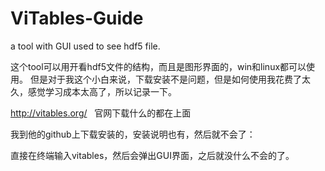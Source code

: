 # ViTables-Guide
a tool with GUI used to see hdf5 file.

这个tool可以用开看hdf5文件的结构，而且是图形界面的，win和linux都可以使用。
但是对于我这个小白来说，下载安装不是问题，但是如何使用我花费了太久，感觉学习成本太高了，所以记录一下。


http://vitables.org/   官网下载什么的都在上面

我到他的github上下载安装的，安装说明也有，然后就不会了：
  
  
  直接在终端输入vitables，然后会弹出GUI界面，之后就没什么不会的了。
